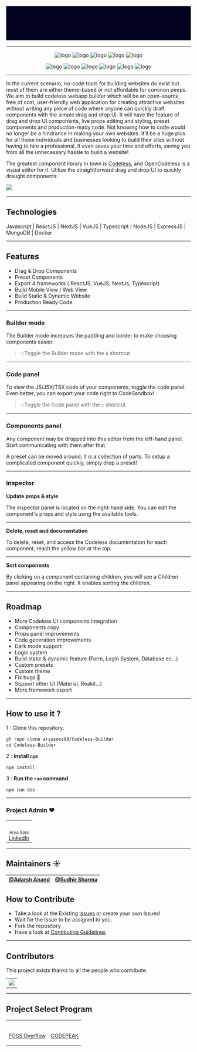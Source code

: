 <div align="center" style="display:flex;flex-direction:column;">
  <a href="https://openCodeless.app">
    <img src="./.github/images/logo.gif" alt="Codeless Builder" />
  </a>
</div>

---

<p align="center">
  <img src="https://img.shields.io/github/issues/aryasoni98/Codeless-Builder" title="logo">
  <img src="https://img.shields.io/github/issues-pr/aryasoni98/Codeless-Builder" title="logo">
  <img src="https://img.shields.io/github/forks/aryasoni98/Codeless-Builder" title="logo">
  <img src="https://img.shields.io/github/stars/aryasoni98/Codeless-Builder" title="logo">
  <img src="https://img.shields.io/github/license/aryasoni98/Codeless-Builder" title="logo">

</p>

<p align="center">
  <img src="https://forthebadge.com/images/badges/check-it-out.svg" title="logo">
  <img src="https://forthebadge.com/images/badges/built-with-love.svg" title="logo">
  <img src="https://forthebadge.com/images/badges/built-by-developers.svg" title="logo">
  <img src="https://forthebadge.com/images/badges/open-source.svg" title="logo">
  <img src="https://forthebadge.com/images/badges/made-with-javascript.svg" title="logo">
  <img src="https://forthebadge.com/images/badges/uses-git.svg" title="logo">
</p>

---

In the current scenario, no-code tools for building websites do exist but most of them are either theme-based or not affordable for common peeps. We aim to build codeless webapp builder which will be an open-source, free of cost, user-friendly web application for creating attractive websites without writing any piece of code where anyone can quickly draft components with the simple drag and drop UI. It will have the feature of drag and drop UI components, live props editing and styling, preset components and production-ready code. Not knowing how to code would no longer be a hindrance in making your own websites. It’ll be a huge plus for all those individuals and businesses looking to build their sites without having to hire a professional. It even saves your time and efforts, saving you from all the unnecessary hassle to build a website!

The greatest component library in town is [Codeless](https://codeless-builder-7370finwi-aryasoni98.vercel.app), and OpenCodeless is a visual editor for it. Utilize the straightforward drag and drop UI to quickly draught components.

[![](https://dcbadge.vercel.app/api/server/7txRHnGKzH)](https://discord.gg/7txRHnGKzH)

---

## Technologies

Javascript | ReactJS | NextJS | VueJS | Typescript | NodeJS | ExpressJS | MongoDB | Docker

---

## Features

- Drag & Drop Components
- Preset Components
- Export 4 frameworks ( ReactJS, VueJS, NextJs, Typescript)
- Build Mobile View / Web View
- Build Static & Dynamic Website
- Production Ready Code

---

### Builder mode

The Builder mode increases the padding and border to make choosing components easier.

> 💡Toggle the Builder mode with the `b` shortcut

---

### Code panel

To view the JS/JSX/TSX code of your components, toggle the code panel. Even better, you can export your code right to CodeSandbox!

> 💡Toggle the Code panel with the `c` shortcut

---

### Components panel

Any component may be dropped into this editor from the left-hand panel. Start communicating with them after that.

A preset can be moved around; it is a collection of parts. To setup a complicated component quickly, simply drop a preset!

---

### Inspector

**Update props & style**

The inspector panel is located on the right-hand side. You can edit the component's props and style using the available tools.

---

**Delete, reset and documentation**

To delete, reset, and access the Codeless documentation for each component, reach the yellow bar at the top.

---

**Sort components**

By clicking on a component containing children, you will see a Children panel appearing on the right. It enables sorting the children.

---

## Roadmap

- More Codeless UI components integration
- Components copy
- Props panel improvements
- Code generation improvements
- Dark mode support
- Login system
- Build static & dynamic feature (Form, Login System, Database ec...)
- Custom presets
- Custom theme
- Fix bugs 🧨
- Support other UI (Material, Reakit...)
- More framework export

---

## How to use it ?

1 : Clone this repository.

```console
gh repo clone aryasoni98/Codeless-Builder
cd Codeless-Builder
```
2 : **Install `npm`**
```
npm install 
```

3 : **Run the `run` command**
```
npm run dev
```

---

### Project Admin ❤️

<table>
    <td align="center">
        <a href="https://github.com/aryasoni98">
            <img src="https://avatars.githubusercontent.com/u/18515597?s=400&u=4ecfe979f461f79e86a9c7a26183c1327da5d2bc&v=4" width="100px" alt="" />
            <br />
        </a>
        <sub>Arya Soni</sub>
        <br/><a href="https://www.linkedin.com/in/aryasoni/"> LinkedIn </a>
    </td>
</table>

---

## Maintainers ☀️

| [@Adarsh Anand](https://github.com/AdarshAnand67)| [@Sudhir Sharma](https://www.linkedin.com/in/sudhirsharma87/)|
|--------|---------------|

## How to Contribute

- Take a look at the Existing [Issues](https://github.com/aryasoni98/Codeless-Builder/issues) or create your own Issues!
- Wait for the Issue to be assigned to you.
- Fork the repository
- Have a look at [Contibuting Guidelines](https://github.com/aryasoni98/Codeless-Builder/blob/master/CONTRIBUTING.md)

---

## Contributors

This project exists thanks to all the people who contribute.
<table>
    <tr>
        <td>
            <a href="https://github.com/aryasoni98/Codeless-Builder/graphs/contributors">
            <img src="https://contrib.rocks/image?repo=aryasoni98/Codeless-Builder" />
            </a>
        </td>
    </tr>
</table>

---

## Project Select Program

<table>
    <td align="center">
      <p>
        <img src="https://fossoverflow.dev/_next/image?url=%2F_next%2Fstatic%2Fmedia%2Flogo.4bd48c29.png&w=1920&q=75" width="150px" alt="" /><br><a href="https://fossoverflow.dev"> FOSS Overflow </a>
    </td>
    <td align="center">
      <p>
        <img src="https://www.codepeak.tech/static/media/logo.33a91fcb.png" width="150px" alt="" /><br><a href="https://www.codepeak.tech"> CODEPEAK </a>
    </td>
</table>

